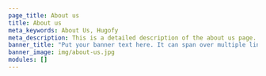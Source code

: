 ```yaml
---
page_title: About us
title: About us
meta_keywords: About Us, Hugofy
meta_description: This is a detailed description of the about us page.
banner_title: "Put your banner text here. It can span over multiple lines "
banner_image: img/about-us.jpg
modules: []
---
```


